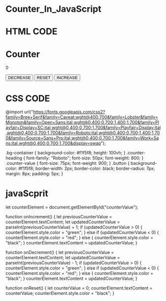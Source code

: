 # Counter_In_JavaScript
# HTML CODE
<!DOCTYPE html>
<html>
  <head>
    <link rel="stylesheet" href="https://stackpath.bootstrapcdn.com/bootstrap/4.5.2/css/bootstrap.min.css" integrity="sha384-JcKb8q3iqJ61gNV9KGb8thSsNjpSL0n8PARn9HuZOnIxN0hoP+VmmDGMN5t9UJ0Z" crossorigin="anonymous" />
    <script src="https://code.jquery.com/jquery-3.5.1.slim.min.js" integrity="sha384-DfXdz2htPH0lsSSs5nCTpuj/zy4C+OGpamoFVy38MVBnE+IbbVYUew+OrCXaRkfj" crossorigin="anonymous"></script>
    <script src="https://cdn.jsdelivr.net/npm/popper.js@1.16.1/dist/umd/popper.min.js" integrity="sha384-9/reFTGAW83EW2RDu2S0VKaIzap3H66lZH81PoYlFhbGU+6BZp6G7niu735Sk7lN" crossorigin="anonymous"></script>
    <script src="https://stackpath.bootstrapcdn.com/bootstrap/4.5.2/js/bootstrap.min.js" integrity="sha384-B4gt1jrGC7Jh4AgTPSdUtOBvfO8shuf57BaghqFfPlYxofvL8/KUEfYiJOMMV+rV" crossorigin="anonymous"></script>
  </head>
  <body>
    <div class="bg-container text-center d-flex flex-column justify-content-center">
      <h1 class="counter-heading">Counter</h1>
      <p id="counterValue" class="counter-value">0</p>
      <div>
        <button onClick="onDecrement()" class="button">DECREASE</button>
        <button onClick="onReset()" class="button">RESET</button>
        <button onClick="onIncrement()" class="button">INCREASE</button>
      </div>
    </div>
  </body>
</html>

# CSS CODE
@import url("https://fonts.googleapis.com/css2?family=Bree+Serif&family=Caveat:wght@400;700&family=Lobster&family=Monoton&family=Open+Sans:ital,wght@0,400;0,700;1,400;1,700&family=Playfair+Display+SC:ital,wght@0,400;0,700;1,700&family=Playfair+Display:ital,wght@0,400;0,700;1,700&family=Roboto:ital,wght@0,400;0,700;1,400;1,700&family=Source+Sans+Pro:ital,wght@0,400;0,700;1,700&family=Work+Sans:ital,wght@0,400;0,700;1,700&display=swap");

.bg-container {
  background-color: #f1f5f8;
  height: 100vh;
}
.counter-heading {
  font-family: "Roboto";
  font-size: 50px;
  font-weight: 800;
}
.counter-value {
  font-size: 75px;
  font-weight: 900;
}
.button {
  background-color: #f1f5f8;
  border-width: 2px;
  border-color: black;
  border-radius: 7px;
  margin: 8px;
  padding: 5px;
}

# javaScprit

let counterElement = document.getElementById("counterValue");

function onIncrement() {
  let previousCounterValue = counterElement.textContent;
  let updatedCounterValue = parseInt(previousCounterValue) + 1;
  if (updatedCounterValue > 0) {
    counterElement.style.color = "green";
  }
  else if (updatedCounterValue < 0) {
    counterElement.style.color = "red";
  }
  else {
    counterElement.style.color = "black";
  }
  counterElement.textContent = updatedCounterValue;
}

function onDecrement() {
  let previousCounterValue = counterElement.textContent;
  let updatedCounterValue = parseInt(previousCounterValue) - 1;
  if (updatedCounterValue > 0) {
    counterElement.style.color = "green";
  }
  else if (updatedCounterValue < 0) {
    counterElement.style.color = "red";
  }
  else {
    counterElement.style.color = "black";
  }
  counterElement.textContent = updatedCounterValue;
}

function onReset() {
  let counterValue = 0;
  counterElement.textContent = counterValue;
  counterElement.style.color = "black";
}
